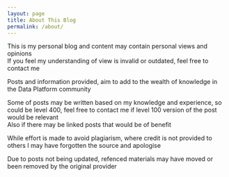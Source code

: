 ```yaml
---
layout: page
title: About This Blog
permalink: /about/
---
```


This is my personal blog and content may contain personal views and opinions
<br>If you feel my understanding of view is invalid or outdated, feel free to contact me

Posts and information provided, aim to add to the wealth of knowledge in the Data Platform community

Some of posts may be written based on my knowledge and experience, so could be level 400, feel free to contact me if level 100 version of the post would be relevant
<br>Also if there may be linked posts that would be of benefit

While effort is made to avoid plagiarism, where credit is not provided to others I may have forgotten the source and apologise

Due to posts not being updated, refenced materials may have moved or been removed by the original provider
